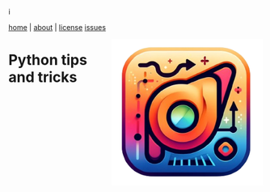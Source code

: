 i<a name=top><p>
<a href="/">home</a> |
<a href="/README.md#top">about</a> |
<a href="/LICENSE.md#top">license</a>
<a href="http://github.com/burn/lite/issues">issues</a>
<p><img src="/etc/img/lite.png" align=right width=300>

# Python tips and tricks

